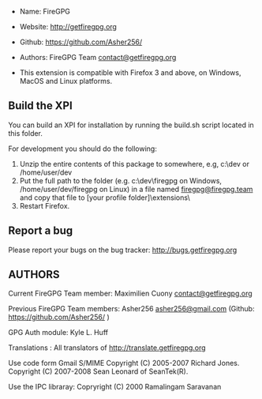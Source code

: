* Name:    FireGPG
* Website: http://getfiregpg.org
* Github:  https://github.com/Asher256/
* Authors: FireGPG Team <contact@getfiregpg.org>

* This extension is compatible with Firefox 3 and above, on Windows, MacOS and Linux platforms.

## Build the XPI

You can build an XPI for installation by running the build.sh script located in this folder.

For development you should do the following:
  1. Unzip the entire contents of this package to somewhere,
	       e.g, c:\dev or /home/user/dev
  2. Put the full path to the folder (e.g. c:\dev\firegpg on
     Windows, /home/user/dev/firegpg on Linux) in a file named
     firegpg@firegpg.team and copy that file to
     [your profile folder]\extensions\
  3. Restart Firefox.

## Report a bug

Please report your bugs on the bug tracker: http://bugs.getfiregpg.org

## AUTHORS

Current FireGPG Team member:
	Maximilien Cuony  <contact@getfiregpg.org>

Previous FireGPG Team members:
	Asher256 <asher256@gmail.com> (Github: https://github.com/Asher256/ )

GPG Auth module:
	Kyle L. Huff

Translations :
    All translators of http://translate.getfiregpg.org

Use code form Gmail S/MIME
    Copyright (C) 2005-2007 Richard Jones.
    Copyright (C) 2007-2008 Sean Leonard of SeanTek(R).

Use the IPC libraray:
    Copryright (C) 2000 Ramalingam Saravanan
